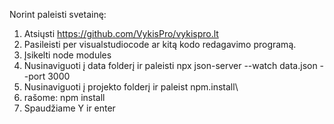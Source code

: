 Norint paleisti svetainę:

1. Atsiųsti https://github.com/VykisPro/vykispro.lt
2. Pasileisti per visualstudiocode ar kitą kodo redagavimo programą.
3. Įsikelti node modules
4. Nusinaviguoti į data folderį ir paleisti  npx json-server --watch data.json --port 3000
5. Nusinaviguoti į projekto folderį ir paleist npm.install\
6. rašome: npm install
7. Spaudžiame Y ir enter
